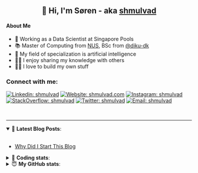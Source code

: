 <h2 align="center">
	👋 Hi, I'm Søren - aka <a href="https://shmulvad.com">shmulvad</a>
</h2>

#### About Me
- 🤖 Working as a Data Scientist at Singapore Pools
- 📚 Master of Computing from [NUS], BSc from [@diku-dk]
- 🧠 My field of specialization is artificial intelligence
- 👨‍🏫 I enjoy sharing my knowledge with others
- 👨‍💻 I love to build my own stuff

### Connect with me:

[![Linkedin: shmulvad](https://img.shields.io/badge/shmulvad-blue?style=flat&logo=Linkedin&logoColor=white)][linkedin]
[![Website: shmulvad.com](https://img.shields.io/badge/shmulvad.com-47CCCC?&style=flat&logo=Google-Chrome&logoColor=white)][website]
[![Instagram: shmulvad](https://img.shields.io/badge/-@shmulvad-purple?style=flat&logo=Instagram&logoColor=white)][instagram]
[![StackOverflow: shmulvad](https://img.shields.io/badge/shmulvad-FE7A16?style=flat&logo=stack-overflow&logoColor=white)][stackOverflow]
[![Twitter: shmulvad](https://img.shields.io/badge/@shmulvad-1ca0f1?style=flat&logo=twitter&logoColor=white)][twitter]
[![Email: shmulvad](https://img.shields.io/badge/shmulvad-D14836?style=flat&logo=gmail&logoColor=white)][mail]

<br />

---

<details open>
 <summary>📕 <b>Latest Blog Posts</b>: </summary>

<br>

<!-- BLOG-POST-LIST:START -->
- [Why Did I Start This Blog](https://shmulvad.com/blog/why-did-start-this-blog)
<!-- BLOG-POST-LIST:END -->

</details>

<!-- --- -->

<details>
 <summary>🤖 <b>Coding stats</b>: </summary>

<br>

NOTE: Doesn't track coding at work or work done in environments such as Jupyter Notebooks.

<!--START_SECTION:waka-->
![Code Time](http://img.shields.io/badge/Code%20Time-2%2C272%20hrs%2013%20mins-blue)

**I'm a Night 🦉** 

```text
🌞 Morning                438 commits         ██░░░░░░░░░░░░░░░░░░░░░░░   09.30 % 
🌆 Daytime                1220 commits        ██████░░░░░░░░░░░░░░░░░░░   25.89 % 
🌃 Evening                1932 commits        ██████████░░░░░░░░░░░░░░░   41.00 % 
🌙 Night                  1122 commits        ██████░░░░░░░░░░░░░░░░░░░   23.81 % 
```


📊 **This Week I Spent My Time On** 

```text
💬 Programming Languages: 
Python                   4 hrs 31 mins       ███████████████░░░░░░░░░░   58.09 % 
Other                    1 hr 5 mins         ███░░░░░░░░░░░░░░░░░░░░░░   13.98 % 
TypeScript               33 mins             ██░░░░░░░░░░░░░░░░░░░░░░░   07.13 % 
Markdown                 28 mins             ██░░░░░░░░░░░░░░░░░░░░░░░   06.01 % 
JavaScript               21 mins             █░░░░░░░░░░░░░░░░░░░░░░░░   04.59 % 

🔥 Editors: 
VS Code                  6 hrs 47 mins       ██████████████████████░░░   87.12 % 
Zsh                      1 hr                ███░░░░░░░░░░░░░░░░░░░░░░   12.88 % 

🐱‍💻 Projects: 
turbo-main               5 hrs 55 mins       ███████████████████░░░░░░   75.93 % 
Terminal                 49 mins             ███░░░░░░░░░░░░░░░░░░░░░░   10.53 % 
overvaagning-admin       46 mins             ██░░░░░░░░░░░░░░░░░░░░░░░   09.86 % 
datapakke-interface      14 mins             █░░░░░░░░░░░░░░░░░░░░░░░░   03.07 % 
hit-locator              2 mins              ░░░░░░░░░░░░░░░░░░░░░░░░░   00.62 % 
```


 Last Updated on 31/12/2023 18:40:13 UTC
<!--END_SECTION:waka-->

</details>

<!-- --- -->

<details>
 <summary>😇 <b>My GitHub stats</b>: </summary>

<br>

<img align="left" alt="shmulvad's Github Stats" src="https://github-readme-stats.vercel.app/api?username=shmulvad&show_icons=true&hide_border=true" />

</details>



[website]: https://shmulvad.com
[twitter]: https://twitter.com/shmulvad
[linkedin]: https://linkedin.com/in/shmulvad
[instagram]: https://instagram.com/shmulvad
[stackOverflow]: https://stackoverflow.com/users/9248793/shmulvad
[mail]: mailto:shmulvad@gmail.com
[@diku-dk]: https://github.com/diku-dk
[github]: https://github.com/shmulvad
[NUS]: https://www.nus.edu.sg